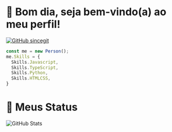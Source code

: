 <h1>👋 Bom dia, seja bem-vindo(a) ao meu perfil!</h1>

[![GitHub sincegit](https://img.shields.io/github/followers/sincegit?label=Seguir&style=social)](https://github.com/sincegit)

```javascript
const me = new Person();
me.Skills = {
  Skills.Javascript,
  Skills.TypeScript,
  Skills.Python,
  Skills.HTMLCSS,
}
```
<h1>🎈 Meus Status</h1>
<p><img src="https://github-readme-stats.vercel.app/api?username=sincegit&amp&&theme=dark&show_icons=false" alt="GitHub Stats"></p>
